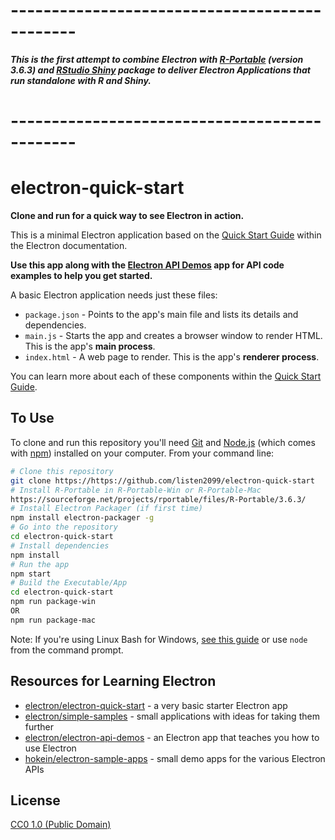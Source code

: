 #
# ----------------------------------------------

***This is the first attempt to combine Electron with [R-Portable](https://sourceforge.net/projects/rportable/files/R-Portable/3.6.3/) (version 3.6.3) and [RStudio Shiny](https://cran.r-project.org/web/packages/shiny/index.html) package to deliver Electron Applications that run standalone with R and Shiny.***

# ----------------------------------------------

#
#
# electron-quick-start

**Clone and run for a quick way to see Electron in action.**

This is a minimal Electron application based on the [Quick Start Guide](https://electronjs.org/docs/tutorial/quick-start) within the Electron documentation.

**Use this app along with the [Electron API Demos](https://electronjs.org/#get-started) app for API code examples to help you get started.**

A basic Electron application needs just these files:

- `package.json` - Points to the app's main file and lists its details and dependencies.
- `main.js` - Starts the app and creates a browser window to render HTML. This is the app's **main process**.
- `index.html` - A web page to render. This is the app's **renderer process**.

You can learn more about each of these components within the [Quick Start Guide](https://electronjs.org/docs/tutorial/quick-start).

## To Use

To clone and run this repository you'll need [Git](https://git-scm.com) and [Node.js](https://nodejs.org/en/download/) (which comes with [npm](http://npmjs.com)) installed on your computer. From your command line:

```bash
# Clone this repository
git clone https://https://github.com/listen2099/electron-quick-start
# Install R-Portable in R-Portable-Win or R-Portable-Mac
https://sourceforge.net/projects/rportable/files/R-Portable/3.6.3/
# Install Electron Packager (if first time)
npm install electron-packager -g 
# Go into the repository
cd electron-quick-start
# Install dependencies
npm install
# Run the app
npm start
# Build the Executable/App
cd electron-quick-start
npm run package-win
OR
npm run package-mac 
```

Note: If you're using Linux Bash for Windows, [see this guide](https://www.howtogeek.com/261575/how-to-run-graphical-linux-desktop-applications-from-windows-10s-bash-shell/) or use `node` from the command prompt.

## Resources for Learning Electron


- [electron/electron-quick-start](https://github.com/electron/electron-quick-start) - a very basic starter Electron app
- [electron/simple-samples](https://github.com/electron/simple-samples) - small applications with ideas for taking them further
- [electron/electron-api-demos](https://github.com/electron/electron-api-demos) - an Electron app that teaches you how to use Electron
- [hokein/electron-sample-apps](https://github.com/hokein/electron-sample-apps) - small demo apps for the various Electron APIs

## License

[CC0 1.0 (Public Domain)](LICENSE.md)
